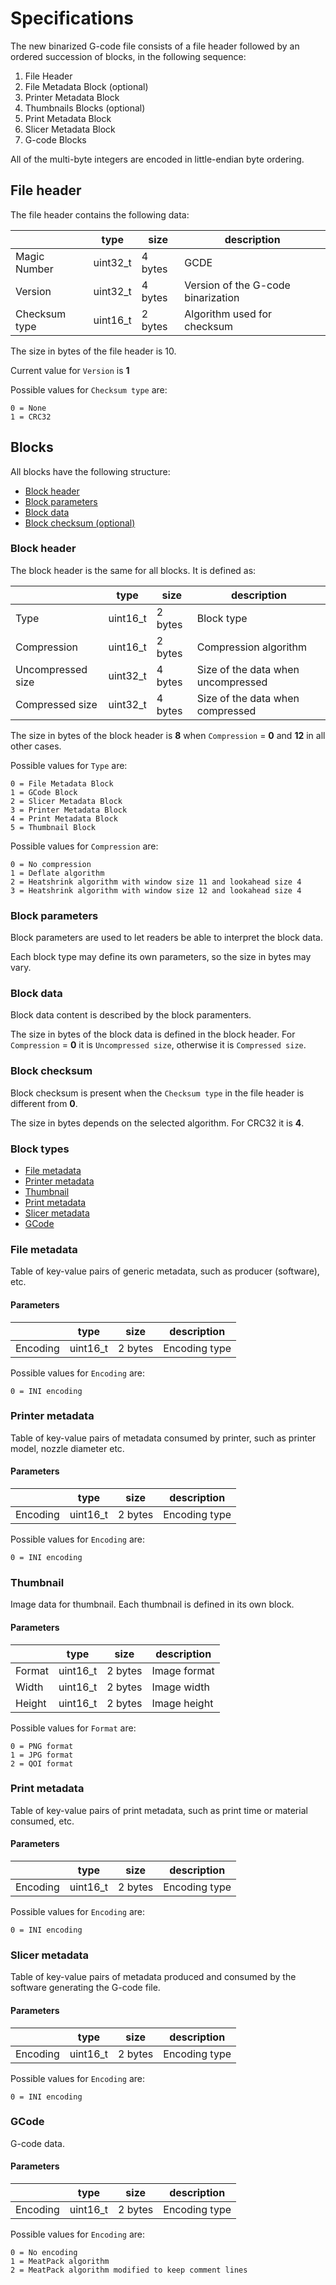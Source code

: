 # Specifications

The new binarized G-code file consists of a file header followed by an ordered succession of blocks, in the following sequence:

1. File Header
2. File Metadata Block (optional)
3. Printer Metadata Block
4. Thumbnails Blocks (optional)
5. Print Metadata Block
6. Slicer Metadata Block
7. G-code Blocks

All of the multi-byte integers are encoded in little-endian byte ordering.

## File header

The file header contains the following data:

|               | type     | size    | description                        |
| ------------- | -------- | ------- | ---------------------------------- |
| Magic Number  | uint32_t | 4 bytes | GCDE                               |
| Version       | uint32_t | 4 bytes | Version of the G-code binarization |
| Checksum type | uint16_t | 2 bytes | Algorithm used for checksum        |

The size in bytes of the file header is 10.

Current value for `Version` is **1**

Possible values for `Checksum type` are:

```
0 = None
1 = CRC32
```

## Blocks

All blocks have the following structure:

* [Block header](#block-header)
* [Block parameters](#block-parameters)
* [Block data](#block-data)
* [Block checksum (optional)](#block-checksum)

### Block header

The block header is the same for all blocks.
It is defined as:

|                   | type     | size    | description                        |
| ----------------- | -------- | ------- | ---------------------------------- |
| Type              | uint16_t | 2 bytes | Block type                         |
| Compression       | uint16_t | 2 bytes | Compression algorithm              |
| Uncompressed size | uint32_t | 4 bytes | Size of the data when uncompressed |
| Compressed size   | uint32_t | 4 bytes | Size of the data when compressed   |

The size in bytes of the block header is **8** when `Compression` = **0** and **12** in all other cases.

Possible values for `Type` are:

```
0 = File Metadata Block
1 = GCode Block
2 = Slicer Metadata Block
3 = Printer Metadata Block
4 = Print Metadata Block
5 = Thumbnail Block
```

Possible values for `Compression` are:

```
0 = No compression
1 = Deflate algorithm
2 = Heatshrink algorithm with window size 11 and lookahead size 4
3 = Heatshrink algorithm with window size 12 and lookahead size 4
```

### Block parameters

Block parameters are used to let readers be able to interpret the block data.

Each block type may define its own parameters, so the size in bytes may vary.

### Block data

Block data content is described by the block paramenters.

The size in bytes of the block data is defined in the block header.
For `Compression` = **0** it is `Uncompressed size`, otherwise it is `Compressed size`.

### Block checksum

Block checksum is present when the `Checksum type` in the file header is different from **0**.

The size in bytes depends on the selected algorithm. For CRC32 it is **4**.

### Block types

* [File metadata](#file-metadata)
* [Printer metadata](#printer-metadata)
* [Thumbnail](#thumbnail)
* [Print metadata](#print-metadata)
* [Slicer metadata](#slicer-metadata)
* [GCode](#gcode)

### File metadata

Table of key-value pairs of generic metadata, such as producer (software), etc.

#### Parameters

|          | type     | size    | description   |
| -------- | -------- | ------- | ------------- |
| Encoding | uint16_t | 2 bytes | Encoding type |

Possible values for `Encoding` are:

```
0 = INI encoding
```

### Printer metadata

Table of key-value pairs of metadata consumed by printer, such as printer model, nozzle diameter etc.

#### Parameters

|          | type     | size    | description   |
| -------- | -------- | ------- | ------------- |
| Encoding | uint16_t | 2 bytes | Encoding type |

Possible values for `Encoding` are:

```
0 = INI encoding
```

### Thumbnail

Image data for thumbnail.
Each thumbnail is defined in its own block.

#### Parameters

|        | type     | size    | description  |
| ------ | -------- | ------- | ------------ |
| Format | uint16_t | 2 bytes | Image format |
| Width  | uint16_t | 2 bytes | Image width  |
| Height | uint16_t | 2 bytes | Image height |

Possible values for `Format` are:

```
0 = PNG format
1 = JPG format
2 = QOI format
```

### Print metadata

Table of key-value pairs of print metadata, such as print time or material consumed, etc.

#### Parameters

|          | type     | size    | description   |
| -------- | -------- | ------- | ------------- |
| Encoding | uint16_t | 2 bytes | Encoding type |

Possible values for `Encoding` are:

```
0 = INI encoding
```

### Slicer metadata

Table of key-value pairs of metadata produced and consumed by the software generating the G-code file.

#### Parameters

|          | type     | size    | description   |
| -------- | -------- | ------- | ------------- |
| Encoding | uint16_t | 2 bytes | Encoding type |

Possible values for `Encoding` are:

```
0 = INI encoding
```

### GCode

G-code data.

#### Parameters

|          | type     | size    | description   |
| -------- | -------- | ------- | ------------- |
| Encoding | uint16_t | 2 bytes | Encoding type |

Possible values for `Encoding` are:

```
0 = No encoding
1 = MeatPack algorithm
2 = MeatPack algorithm modified to keep comment lines
```
